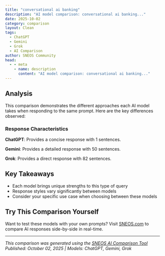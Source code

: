```yaml
---
title: "conversational ai banking"
description: "AI model comparison: conversational ai banking..."
date: 2025-10-02
category: comparison
layout: Clean
tags:
  - ChatGPT
  - Gemini
  - Grok
  - AI Comparison
author: SNEOS Community
head:
  - - meta
    - name: description
      content: "AI model comparison: conversational ai banking..."
---
```


<ChatComparison
  title="conversational ai banking"
  prompt="conversational ai banking"
  :responses='{
    "ChatGPT": "Conversational AI in banking refers to the use of artificial intelligence technologies to facilitate communication between banks and their customers through natural language processing (NLP) and machine learning. Here are some key aspects of conversational AI in the banking sector:\n\n### 1. **Customer Support and Service:**\n   - **Chatbots**: Banks deploy chatbots on their websites and mobile apps to handle customer inquiries, provide account information, and assist with transactions. These chatbots can operate 24/7, offering immediate assistance without the need for human intervention.\n   - **Voice Assistants**: Conversational AI can also be implemented with voice recognition technologies in mobile banking apps, allowing customers to perform tasks and ask questions using voice commands.\n\n### 2. **Personal Financial Management:**\n   - AI systems can analyze customer data and transaction history to provide personalized insights, budgeting tips, and spending alerts. For example, users might ask, \"How much did I spend on groceries last month?\" and receive a detailed response.\n\n### 3. **Fraud Detection:**\n   - AI can engage in proactive communications with customers. For instance, if unusual activity is detected on an account, the system can initiate a conversation to verify the account holder’s identity and prevent fraud.\n\n### 4. **Loan and Mortgage Applications:**\n   - Conversational AI can guide customers through the loan application process by answering questions and collecting necessary information. It can help users understand their eligibility, terms, and document requirements.\n\n### 5. **Transaction Facilitation:**\n   - Users can use conversational interfaces to initiate transactions, such as transferring money between accounts, paying bills, or making inquiries about their balances.\n\n### 6. **Investment Guidance:**\n   - Chatbots and voice assistants can offer advice and answer questions about investments, retirement accounts, and financial products. It can help customers understand their options and make informed decisions.\n\n### 7. **Regulatory Compliance and Risk Management:**\n   - AI can assist banks in adhering to regulatory requirements by maintaining records of interactions and ensuring that communications are compliant with industry standards.\n\n### 8. **Customer Engagement and Retention:**\n   - By providing fast and effective responses to customer inquiries, conversational AI enhances customer satisfaction and loyalty. It can also be programmed to follow up on customer interactions to ensure their issues were resolved satisfactorily.\n\n### 9. **Multilingual Support:**\n   - Advanced conversational AI systems can support multiple languages, catering to diverse customer bases and improving access to banking services for non-native speakers.\n\n### 10. **Integration with Other Technologies:**\n   - Conversational AI can be integrated with other digital banking services and platforms, creating a seamless experience for customers across different touchpoints.\n\n### Challenges and Considerations:\n- **User Privacy and Data Security**: Ensuring the security and confidentiality of sensitive customer information is paramount.\n- **Understanding Context**: Conversational AI solutions must continuously improve their understanding of context and nuances in human language to provide accurate responses.\n- **Fallback Support**: It&#x27;s essential to have a well-trained human support team to handle complex queries that AI cannot resolve.\n\nConversational AI is transforming the way customers interact with financial institutions, making banking more accessible, efficient, and user-friendly. As technology continues to evolve, we can expect even more sophisticated applications in the banking sector.",
    "Gemini": "Conversational AI in banking is rapidly transforming the way financial institutions interact with their customers. It encompasses a range of technologies, primarily chatbots and virtual assistants, that use natural language processing (NLP), machine learning (ML), and artificial intelligence (AI) to understand and respond to customer queries in a human-like manner.\n\nHere\u0027s a breakdown of key aspects of conversational AI in banking:\n\n**What it does:**\n\n*   **Customer Service:** Handles a wide range of customer service inquiries, such as account balance checks, transaction history retrieval, payment inquiries, address changes, and general information.\n*   **Transactions:** Facilitates simple transactions like money transfers, bill payments, and card activation.\n*   **Lead Generation:** Identifies potential customers for financial products and services through personalized interactions.\n*   **Personalized Financial Advice:** Offers tailored recommendations based on customer spending habits, financial goals, and risk tolerance.\n*   **Fraud Detection:** Analyzes conversations for suspicious patterns that may indicate fraudulent activity.\n*   **Onboarding:** Guides new customers through the account opening process and provides information on bank services.\n*   **Marketing:** Delivers targeted marketing messages and promotions based on customer preferences.\n*   **Employee Assistance:** Provides internal support to bank employees, answering questions about policies, procedures, and internal systems.\n\n**Benefits for Banks:**\n\n*   **Improved Customer Experience:** Provides 24/7 availability, instant responses, and personalized interactions, leading to increased customer satisfaction.\n*   **Reduced Operational Costs:** Automates routine tasks, freeing up human agents to handle more complex issues, thus lowering operational costs.\n*   **Increased Efficiency:** Handles a high volume of customer inquiries simultaneously, improving efficiency and reducing wait times.\n*   **Enhanced Lead Generation:** Identifies potential customers and provides personalized recommendations, leading to increased sales.\n*   **Data-Driven Insights:** Gathers valuable customer data through conversations, providing insights into customer needs and preferences.\n*   **Competitive Advantage:** Differentiates banks from competitors by offering cutting-edge customer service and personalized experiences.\n*   **Improved Fraud Detection:** Helps identify and prevent fraudulent activities through conversation analysis.\n\n**Benefits for Customers:**\n\n*   **24/7 Availability:** Access to banking services and information anytime, anywhere.\n*   **Instant Responses:** Quick and efficient resolution of queries without long wait times.\n*   **Personalized Experience:** Tailored recommendations and support based on individual needs.\n*   **Convenience:** Easy access to banking services through familiar channels like chat and voice.\n*   **Proactive Support:** Receive timely alerts and notifications about account activity and potential issues.\n*   **Financial Literacy:** Access to financial information and advice in an easily understandable format.\n\n**Channels:**\n\nConversational AI in banking is deployed across various channels:\n\n*   **Chatbots:** Text-based interfaces embedded in banking apps, websites, and messaging platforms.\n*   **Voice Assistants:** Virtual assistants like Amazon Alexa and Google Assistant integrated with banking services.\n*   **Interactive Voice Response (IVR):** Automated phone systems that use speech recognition to understand and respond to customer queries.\n*   **Social Media:** Chatbots integrated into social media platforms like Facebook Messenger and Twitter.\n\n**Challenges:**\n\n*   **Security and Privacy:** Ensuring the security of customer data and compliance with privacy regulations.\n*   **Accuracy and Reliability:**  Developing AI models that accurately understand and respond to customer queries.\n*   **Integration with Legacy Systems:** Integrating conversational AI with existing banking systems can be complex and costly.\n*   **Customer Trust and Adoption:** Building trust with customers and encouraging them to use conversational AI services.\n*   **Handling Complex Issues:** Ensuring that AI systems can effectively handle complex issues and escalate them to human agents when necessary.\n*   **Bias and Fairness:** Addressing potential biases in AI models that could lead to unfair or discriminatory outcomes.\n*   **Maintaining Empathy:**  Creating interactions that feel empathetic and understanding to human customers.\n\n**Examples of Use Cases:**\n\n*   **Transferring funds:** \u0022Transfer $50 to John\u0027s account.\u0022\n*   **Checking account balance:** \u0022What\u0027s my checking account balance?\u0022\n*   **Reporting a lost card:** \u0022I lost my credit card.  How do I report it?\u0022\n*   **Asking about interest rates:** \u0022What are the current interest rates for savings accounts?\u0022\n*   **Scheduling an appointment:** \u0022I want to schedule an appointment with a financial advisor.\u0022\n*   **Getting pre-approved for a loan:** \u0022Can I get pre-approved for a car loan?\u0022\n\n**The Future of Conversational AI in Banking:**\n\n*   **More Personalized and Proactive Interactions:** AI will anticipate customer needs and offer personalized solutions.\n*   **Advanced Natural Language Understanding:** AI will become better at understanding complex language and nuanced emotions.\n*   **Integration with New Technologies:** Conversational AI will integrate with emerging technologies like blockchain and IoT.\n*   **Focus on Financial Wellness:** AI will play a greater role in helping customers manage their finances and achieve their financial goals.\n*   **Hyper-personalization:** Tailoring every aspect of the interaction to the individual customer\u0027s preferences and needs.\n*   **AI-powered fraud detection and prevention will become even more sophisticated.**\n\n**In Conclusion:**\n\nConversational AI is transforming the banking industry by providing a more convenient, efficient, and personalized customer experience. While challenges remain, the benefits of conversational AI are significant, and its adoption is expected to continue to grow in the coming years.  Banks that embrace this technology will be well-positioned to thrive in the increasingly competitive financial landscape.\n",
    "Grok": "Conversational AI in banking refers to the use of artificial intelligence (AI) technologies, such as chatbots and virtual assistants, to interact with customers in a natural, human-like way. These tools leverage natural language processing (NLP), machine learning (ML), and other AI techniques to provide personalized, efficient, and 24/7 customer service in the banking sector. Here\u0027s a breakdown of how conversational AI is transforming banking, its benefits, use cases, and challenges:\n\n---\n\n### **How Conversational AI Works in Banking**\n1. **Natural Language Processing (NLP):** Enables the AI to understand and interpret customer queries, whether typed or spoken, in natural language.\n2. **Machine Learning (ML):** Helps the system learn from interactions to improve responses and predict customer needs over time.\n3. **Integration with Backend Systems:** Connects with banking databases and systems to retrieve account information, process transactions, or provide real-time updates.\n4. **Multichannel Support:** Works across platforms like mobile apps, websites, social media, and messaging apps (e.g., WhatsApp, Facebook Messenger).\n\n---\n\n### **Key Use Cases of Conversational AI in Banking**\n1. **Customer Support:**\n   - Answering FAQs about account balances, transaction history, or branch locations.\n   - Assisting with password resets or account login issues.\n   - Providing 24/7 support without the need for human agents.\n\n2. **Personalized Financial Advice:**\n   - Recommending savings plans, loans, or investment options based on customer data.\n   - Sending reminders for bill payments or upcoming due dates.\n\n3. **Transaction Assistance:**\n   - Facilitating fund transfers, bill payments, or loan applications through conversational interfaces.\n   - Confirming transactions with voice or text commands.\n\n4. **Fraud Detection and Alerts:**\n   - Notifying customers of suspicious activity in real-time.\n   - Guiding users through steps to secure their accounts if fraud is detected.\n\n5. **Onboarding and Account Setup:**\n   - Assisting new customers with opening accounts or applying for credit cards.\n   - Simplifying KYC (Know Your Customer) processes through guided interactions.\n\n6. **Loan and Mortgage Guidance:**\n   - Explaining loan terms, interest rates, and eligibility criteria.\n   - Helping customers apply for loans or track application status.\n\n---\n\n### **Benefits of Conversational AI in Banking**\n1. **Improved Customer Experience:**\n   - Offers instant responses and personalized interactions.\n   - Reduces wait times compared to traditional call centers.\n\n2. **Cost Efficiency:**\n   - Automates repetitive tasks, reducing the need for human agents.\n   - Lowers operational costs for banks.\n\n3. **24/7 Availability:**\n   - Provides round-the-clock assistance, catering to customers in different time zones.\n\n4. **Scalability:**\n   - Handles thousands of customer queries simultaneously without performance issues.\n\n5. **Data Insights:**\n   - Collects and analyzes customer interaction data to improve services and tailor offerings.\n\n---\n\n### **Challenges of Conversational AI in Banking**\n1. **Security and Privacy:**\n   - Handling sensitive financial data requires robust encryption and compliance with regulations like GDPR or CCPA.\n   - Risk of data breaches or unauthorized access during conversations.\n\n2. **Complex Queries:**\n   - AI may struggle with nuanced or uncommon customer requests, requiring human intervention.\n   - Misinterpretation of user intent can lead to frustration.\n\n3. **Regulatory Compliance:**\n   - Must adhere to strict banking regulations and ensure transparency in automated interactions.\n\n4. **Customer Trust:**\n   - Some customers may prefer human interaction for sensitive matters like loans or fraud issues.\n   - Building trust in AI systems can take time.\n\n5. **Integration Issues:**\n   - Seamless integration with legacy banking systems can be challenging and costly.\n\n---\n\n### **Examples of Conversational AI in Banking**\n1. **Bank of America\u2019s Erica:**\n   - A virtual assistant that helps customers check balances, pay bills, and receive financial insights.\n2. **HDFC Bank\u2019s EVA (Electronic Virtual Assistant):**\n   - Assists with customer queries on banking products and services via the bank\u2019s website and app.\n3. **Wells Fargo\u2019s Chatbot:**\n   - Integrated into the mobile app to answer questions, provide account updates, and assist with transactions.\n4. **Capital One\u2019s Eno:**\n   - A text-based assistant that helps with account management, fraud alerts, and bill payments.\n\n---\n\n### **Future of Conversational AI in Banking**\n1. **Voice-Based Banking:**\n   - Integration with smart speakers (e.g., Amazon Alexa, Google Home) for hands-free banking.\n2. **Hyper-Personalization:**\n   - Using AI to offer highly tailored financial advice based on spending habits and goals.\n3. **Multilingual Support:**\n   - Expanding language capabilities to cater to diverse customer bases.\n4. **Emotion Recognition:**\n   - Detecting customer emotions through tone or text sentiment to improve interactions.\n5. **Blockchain and AI Integration:**\n   - Enhancing security and transparency in transactions using conversational interfaces.\n\n---\n\nConversational AI is revolutionizing the banking industry by making services more accessible, efficient, and customer-centric. However, banks must address challenges like security and trust to fully capitalize on its potential. If you\u0027re looking for specifics, such as how to implement conversational AI or examples of platforms to use, let me know! I\u0027d be happy to dive deeper. \uD83D\uDE0A What\u0027s your interest in this topic? Are you exploring it for a project or just curious?"
  }'
  published-date="12:51"
/>

## Analysis

This comparison demonstrates the different approaches each AI model takes when responding to the same prompt. Here are the key differences observed:

### Response Characteristics

**ChatGPT**: Provides a concise response with 1 sentences. 

**Gemini**: Provides a detailed response with 50 sentences. 

**Grok**: Provides a direct response with 82 sentences. 

## Key Takeaways

- Each model brings unique strengths to this type of query
- Response styles vary significantly between models
- Consider your specific use case when choosing between these models

## Try This Comparison Yourself

Want to test these models with your own prompts? Visit [SNEOS.com](https://sneos.com) to compare AI responses side-by-side in real-time.

---

*This comparison was generated using the [SNEOS AI Comparison Tool](https://sneos.com)*
*Published: October 02, 2025 | Models: ChatGPT, Gemini, Grok*
